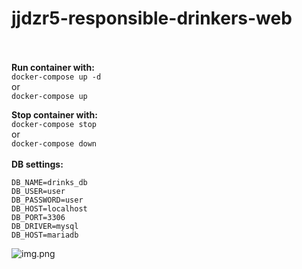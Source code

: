 # jjdzr5-responsible-drinkers-web<br/><br/>

**Run container with:<br/>**
```docker-compose up -d```<br/>
or<br/>
```docker-compose up ```<br/>


**Stop container with:**<br/>
```docker-compose stop```<br/>
or<br/>
```docker-compose down```
<br/><br/>
**DB settings:<br/>**
```
DB_NAME=drinks_db
DB_USER=user
DB_PASSWORD=user
DB_HOST=localhost
DB_PORT=3306
DB_DRIVER=mysql
DB_HOST=mariadb
```
![img.png](img.png)